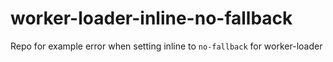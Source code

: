 # worker-loader-inline-no-fallback
Repo for example error when setting inline to `no-fallback` for worker-loader

